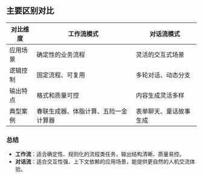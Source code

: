 ## 主要区别对比

| 对比维度 | 工作流模式 | 对话流模式 |
|-----------|--------------|--------------|
| 应用场景 | 确定性的业务流程 | 灵活的交互式场景 |
| 逻辑控制 | 固定流程、可复用 | 多轮对话、动态分支 |
| 输出特点 | 格式和质量可控 | 内容生成灵活多样 |
| 典型案例 | 春联生成器、体脂计算、五险一金计算器 | 表单聊天、童话故事生成 |

### 总结
- **工作流**：适合确定性、规则化的流程类任务，输出结构清晰、质量易控。  
- **对话流**：适合交互性强、上下文依赖的应用场景，能提供更自然的人机交流体验。
